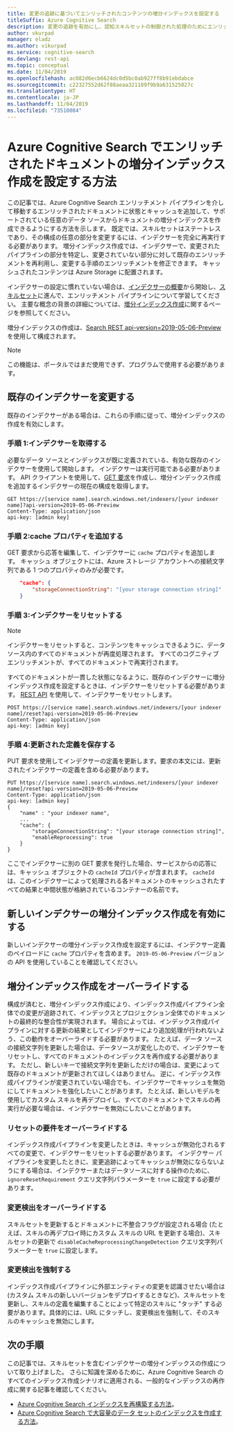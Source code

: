 ```yaml
---
title: 変更の追跡に基づいてエンリッチされたコンテンツの増分インデックスを設定する
titleSuffix: Azure Cognitive Search
description: 変更の追跡を有効にし、認知スキルセットの制御された処理のためにエンリッチされたコンテンツの状態を保持します。
author: vkurpad
manager: eladz
ms.author: vikurpad
ms.service: cognitive-search
ms.devlang: rest-api
ms.topic: conceptual
ms.date: 11/04/2019
ms.openlocfilehash: ac082d6ecb6624dc0d5bc0ab927ff8b91ebdabce
ms.sourcegitcommit: c22327552d62f88aeaa321189f9b9a631525027c
ms.translationtype: HT
ms.contentlocale: ja-JP
ms.lasthandoff: 11/04/2019
ms.locfileid: "73510084"
---
```

# <a name="how-to-set-up-incremental-indexing-of-enriched-documents-in-azure-cognitive-search"></a>Azure Cognitive Search でエンリッチされたドキュメントの増分インデックス作成を設定する方法

この記事では、Azure Cognitive Search エンリッチメント パイプラインを介して移動するエンリッチされたドキュメントに状態とキャッシュを追加して、サポートされている任意のデータ ソースからドキュメントの増分インデックスを作成できるようにする方法を示します。 既定では、スキルセットはステートレスであり、その構成の任意の部分を変更するには、インデクサーを完全に再実行する必要があります。 増分インデックス作成では、インデクサーで、変更されたパイプラインの部分を特定し、変更されていない部分に対して既存のエンリッチメントを再利用し、変更する手順のエンリッチメントを修正できます。 キャッシュされたコンテンツは Azure Storage に配置されます。

インデクサーの設定に慣れていない場合は、[インデクサーの概要](search-indexer-overview.md)から開始し、[スキルセット](cognitive-search-working-with-skillsets.md)に進んで、エンリッチメント パイプラインについて学習してください。 主要な概念の背景の詳細については、[増分インデックス作成](cognitive-search-incremental-indexing-conceptual.md)に関するページを参照してください。

増分インデックスの作成は、[Search REST api-version=2019-05-06-Preview](https://docs.microsoft.com/rest/api/searchservice/Indexer-operations) を使用して構成されます。

> [!NOTE]
> この機能は、ポータルではまだ使用できず、プログラムで使用する必要があります。
>

## <a name="modify-an-existing-indexer"></a>既存のインデクサーを変更する

既存のインデクサーがある場合は、これらの手順に従って、増分インデックスの作成を有効にします。

### <a name="step-1-get-the-indexer"></a>手順 1:インデクサーを取得する

必要なデータ ソースとインデックスが既に定義されている、有効な既存のインデクサーを使用して開始します。 インデクサーは実行可能である必要があります。 API クライアントを使用して、[GET 要求](https://docs.microsoft.com/rest/api/searchservice/get-indexer)を作成し、増分インデックス作成を追加するインデクサーの現在の構成を取得します。

```http
GET https://[service name].search.windows.net/indexers/[your indexer name]?api-version=2019-05-06-Preview
Content-Type: application/json
api-key: [admin key]
```

### <a name="step-2-add-the-cache-property"></a>手順 2:cache プロパティを追加する

GET 要求から応答を編集して、インデクサーに `cache` プロパティを追加します。 キャッシュ オブジェクトには、Azure ストレージ アカウントへの接続文字列である 1 つのプロパティのみが必要です。

```json
    "cache": {
        "storageConnectionString": "[your storage connection string]"
    }
```

### <a name="step-3-reset-the-indexer"></a>手順 3:インデクサーをリセットする

> [!NOTE]
> インデクサーをリセットすると、コンテンツをキャッシュできるように、データ ソース内のすべてのドキュメントが再度処理されます。 すべてのコグニティブ エンリッチメントが、すべてのドキュメントで再実行されます。
>

すべてのドキュメントが一貫した状態になるように、既存のインデクサーに増分インデックス作成を設定するときは、インデクサーをリセットする必要があります。 [REST API](https://docs.microsoft.com/rest/api/searchservice/reset-indexer) を使用して、インデクサーをリセットします。

```http
POST https://[service name].search.windows.net/indexers/[your indexer name]/reset?api-version=2019-05-06-Preview
Content-Type: application/json
api-key: [admin key]
```

### <a name="step-4-save-the-updated-definition"></a>手順 4:更新された定義を保存する

PUT 要求を使用してインデクサーの定義を更新します。要求の本文には、更新されたインデクサーの定義を含める必要があります。

```http
PUT https://[service name].search.windows.net/indexers/[your indexer name]/reset?api-version=2019-05-06-Preview
Content-Type: application/json
api-key: [admin key]
{
    "name" : "your indexer name",
    ...
    "cache": {
        "storageConnectionString": "[your storage connection string]",
        "enableReprocessing": true
    }
}
```

ここでインデクサーに別の GET 要求を発行した場合、サービスからの応答には、キャッシュ オブジェクトの `cacheId` プロパティが含まれます。 `cacheId` は、このインデクサーによって処理される各ドキュメントのキャッシュされたすべての結果と中間状態が格納されているコンテナーの名前です。

## <a name="enable-incremental-indexing-on-new-indexers"></a>新しいインデクサーの増分インデックス作成を有効にする

新しいインデクサーの増分インデックス作成を設定するには、インデクサー定義のペイロードに `cache` プロパティを含めます。 `2019-05-06-Preview` バージョンの API を使用していることを確認してください。

## <a name="overriding-incremental-indexing"></a>増分インデックス作成をオーバーライドする

構成が済むと、増分インデックス作成により、インデックス作成パイプライン全体での変更が追跡されて、インデックスとプロジェクション全体でのドキュメントの最終的な整合性が実現されます。 場合によっては、インデックス作成パイプラインに対する更新の結果としてインデクサーにより追加処理が行われないよう、この動作をオーバーライドする必要があります。 たとえば、データ ソースの接続文字列を更新した場合は、データソースが変化したので、インデクサーをリセットし、すべてのドキュメントのインデックスを再作成する必要があります。 ただし、新しいキーで接続文字列を更新しただけの場合は、変更によって既存のドキュメントが更新されてほしくはありません。 逆に、インデックス作成パイプラインが変更されていない場合でも、インデクサーでキャッシュを無効にしてドキュメントを強化したいことがあります。 たとえば、新しいモデルを使用してカスタム スキルを再デプロイし、すべてのドキュメントでスキルの再実行が必要な場合は、インデクサーを無効にしたいことがあります。

### <a name="override-reset-requirement"></a>リセットの要件をオーバーライドする

インデックス作成パイプラインを変更したときは、キャッシュが無効化されるすべての変更で、インデクサーをリセットする必要があります。 インデクサー パイプラインを変更したときに、変更追跡によってキャッシュが無効にならないようにする場合は、インデクサーまたはデータソースに対する操作のために、`ignoreResetRequirement` クエリ文字列パラメーターを `true` に設定する必要があります。

### <a name="override-change-detection"></a>変更検出をオーバーライドする

スキルセットを更新するとドキュメントに不整合フラグが設定される場合 (たとえば、スキルの再デプロイ時にカスタム スキルの URL を更新する場合)、スキルセットの更新で `disableCacheReprocessingChangeDetection` クエリ文字列パラメーターを `true` に設定します。

### <a name="force-change-detection"></a>変更検出を強制する

インデックス作成パイプラインに外部エンティティの変更を認識させたい場合は (カスタム スキルの新しいバージョンをデプロイするときなど)、スキルセットを更新し、スキルの定義を編集することによって特定のスキルに "タッチ" する必要があります。具体的には、URL にタッチし、変更検出を強制して、そのスキルのキャッシュを無効にします。

## <a name="next-steps"></a>次の手順

この記事では、スキルセットを含むインデクサーの増分インデックスの作成について取り上げました。 さらに知識を深めるために、Azure Cognitive Search のすべてのインデックス作成シナリオに適用される、一般的なインデックスの再作成に関する記事を確認してください。

+ [Azure Cognitive Search インデックスを再構築する方法](search-howto-reindex.md)。 
+ [Azure Cognitive Search で大容量のデータ セットのインデックスを作成する方法](search-howto-large-index.md)。 
